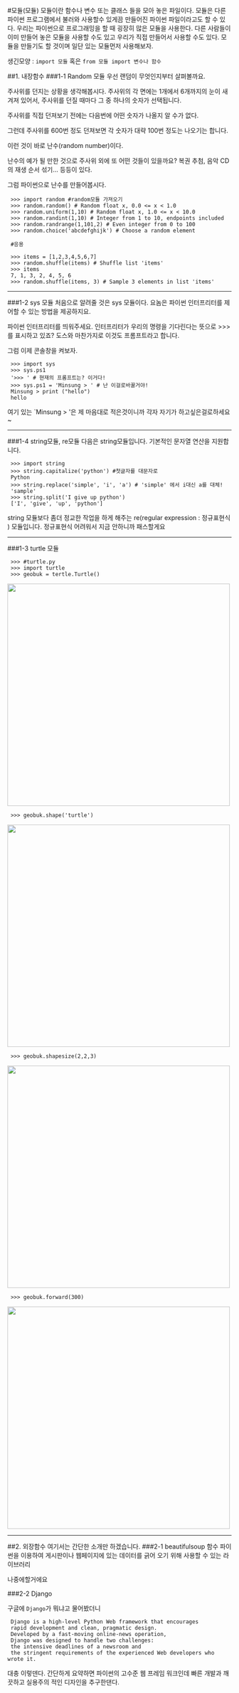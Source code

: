 #모듈(모듈)
모듈이란 함수나 변수 또는 클래스 들을 모아 놓은 파일이다. 모듈은 다른 파이썬 프로그램에서 불러와 사용할수 있게끔 만들어진 파이썬 파일이라고도 할 수 있다. 우리는 파이썬으로 프로그래밍을 할 때 굉장히 많은 모듈을 사용한다. 다른 사람들이 이미 만들어 놓은 모듈을 사용할 수도 있고 우리가 직접 만들어서 사용할 수도 있다. 모듈을 만들기도 할 것이며 일단 있는 모듈먼저 사용해보자.

생긴모양 : `import 모듈` 혹은 `from 모듈 import 변수나 함수`

##1. 내장함수
###1-1 Random 모듈
우선 랜덤이 무엇인지부터 살펴볼까요.

주사위를 던지는 상황을 생각해봅시다. 주사위의 각 면에는 1개에서 6개까지의 눈이 새겨져 있어서, 주사위를 던질 때마다 그 중 하나의 숫자가 선택됩니다.

주사위를 직접 던져보기 전에는 다음번에 어떤 숫자가 나올지 알 수가 없다.

그런데 주사위를 600번 정도 던져보면 각 숫자가 대략 100번 정도는 나오기는 합니다.

이런 것이 바로 난수(random number)이다.

난수의 예가 될 만한 것으로 주사위 외에 또 어떤 것들이 있을까요? 복권 추첨, 음악 CD의 재생 순서 섞기... 등등이 있다.

그럼 파이썬으로 난수를 만들어봅시다.

	 >>> import random #random모듈 가져오기
	 >>> random.random() # Random float x, 0.0 <= x < 1.0
	 >>> random.uniform(1,10) # Random float x, 1.0 <= x < 10.0
	 >>> random.randint(1,10) # Integer from 1 to 10, endpoints included
	 >>> random.randrange(1,101,2) # Even integer from 0 to 100
	 >>> random.choice('abcdefghijk') # Choose a random element
	 
	 #응용
	 
	 >>> items = [1,2,3,4,5,6,7]
	 >>> random.shuffle(items) # Shuffle list 'items'
	 >>> items
	 7, 1, 3, 2, 4, 5, 6
	 >>> random.shuffle(items, 3) # Sample 3 elements in list 'items'
	 
	 
---
###1-2 sys 모듈
처음으로 알려줄 것은 sys 모듈이다. 요놈은 파이썬 인터프리터를 제어할 수 있는 방법을 제공하지요.

파이썬 인터프리터를 띄워주세요. 인터프리터가 우리의 명령을 기다린다는 뜻으로 >>>를 표시하고 있죠? 도스와 마찬가지로 이것도 프롬프트라고 합니다.

그럼 이제 콘솔창을 켜보자.

	 >>> import sys
	 >>> sys.ps1
	 '>>> ' # 현재의 프롬프트는? 이거다!
	 >>> sys.ps1 = 'Minsung > ' # 난 이걸로바꿀거야!
	 Minsung > print ("hello")
	 hello

여기 있는 `Minsung > '은 제 마음대로 적은것이니까 각자 자기가 하고싶은걸로하세요~



---

###1-4 string모듈, re모듈
다음은 string모듈입니다. 기본적인 문자열 연산을 지원합니다.

	 >>> import string
	 >>> string.capitalize('python') #첫글자를 대문자로
	 Python
	 >>> string.replace('simple', 'i', 'a') # 'simple' 에서 i대신 a를 대체!
	 'sample'
	 >>> string.split('I give up python')
	 ['I', 'give', 'up', 'python']
	 
string 모듈보다 좀더 정교한 작업을 하게 해주는 re(regular expression : 정규표현식 )
모듈입니다. 정규표현식 어려워서 지금 안하니까 패스할게요


---

###1-3 turtle 모듈

	 >>> #turtle.py
	 >>> import turtle
	 >>> geobuk = tertle.Turtle()
	 
<img src="https://github.com/MaseKor/Aperture2016/blob/master/Pictures/수업자료/모듈-1.png?raw=true" width="500" height="500">


	 >>> geobuk.shape('turtle')
	  
<img src="https://github.com/MaseKor/Aperture2016/blob/master/Pictures/수업자료/모듈-2.png?raw=true" width="500" height="500">

	 >>> geobuk.shapesize(2,2,3)
	 
<img src="https://github.com/MaseKor/Aperture2016/blob/master/Pictures/수업자료/모듈-3.png?raw=true" width="500" height="500">

	 >>> geobuk.forward(300)
	 
<img src="https://github.com/MaseKor/Aperture2016/blob/master/Pictures/수업자료/모듈-4.png?raw=true" width="500" height="500">

---

##2. 외장함수
여기서는 간단한 소개만 하겠습니다.
###2-1 beautifulsoup 함수
파이썬을 이용하여 게시판이나 웹페이지에 있는 데이터를 긁어 오기 위해 사용할 수 있는 라이브러리

나중에할거에요

###2-2 Django

구글에 `Django`가 뭐냐고 물어봤더니

	 Django is a high-level Python Web framework that encourages 
	 rapid development and clean, pragmatic design.
	 Developed by a fast-moving online-news operation, 
	 Django was designed to handle two challenges: 
	 the intensive deadlines of a newsroom and 
	 the stringent requirements of the experienced Web developers who wrote it.
	 
	 
대충 이렇덴다. 간단하게 요약하면 파이썬의 고수준 웹 프레임 워크인데 빠른 개발과 깨끗하고 실용주의 적인 디자인을 추구한댄다.
	 